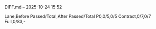 DIFF.md – 2025-10-24 15:52

Lane,Before Passed/Total,After Passed/Total
P0,0/5,0/5
Contract,0/7,0/7
Full,0/83,-
